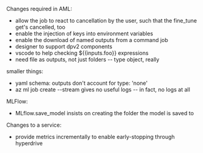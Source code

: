 Changes required in AML:
- allow the job to react to cancellation by the user, such that the fine_tune get's cancelled, too
- enable the injection of keys into environment variables
- enable the download of named outputs from a command job
- designer to support dpv2 components
- vscode to help checking ${{inputs.foo}} expressions
- need file as outputs, not just folders -- type object, really

smaller things:
- yaml schema: outputs don't account for type: 'none'
- az ml job create --stream gives no useful logs -- in fact, no logs at all

MLFlow:
- MLflow.save_model insists on creating the folder the model is saved to

Changes to a service:
- provide metrics incrementally to enable early-stopping through hyperdrive